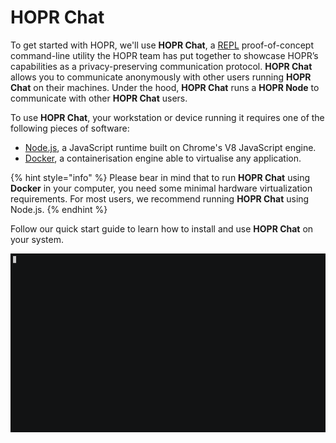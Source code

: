 <!-- ---
description: Additional information and details about HOPR Chat.
--- -->

# HOPR Chat

To get started with HOPR, we'll use **HOPR Chat**, a [REPL](https://en.wikipedia.org/wiki/Read%E2%80%93eval%E2%80%93print_loop) proof-of-concept command-line utility the HOPR team has put together to showcase HOPR’s capabilities as a privacy-preserving communication protocol. **HOPR Chat** allows you to communicate anonymously with other users running **HOPR Chat** on their machines. Under the hood, **HOPR Chat** runs a **HOPR Node** to communicate with other **HOPR Chat** users.

To use **HOPR Chat**, your workstation or device running it requires one of the following pieces of software:

- [Node.js](https://nodejs.org/en/), a JavaScript runtime built on Chrome's V8 JavaScript engine.
- [Docker](https://www.docker.com/), a containerisation engine able to virtualise any application.

{% hint style="info" %}
Please bear in mind that to run **HOPR Chat** using **Docker** in your computer, you need some minimal hardware virtualization requirements. For most users, we recommend running **HOPR Chat** using Node.js.
{% endhint %}

Follow our quick start guide to learn how to install and use **HOPR Chat** on your system.

![](../../.gitbook/assets/hopr-chat-testnet.gif)
